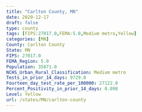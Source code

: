 ```yaml
---
title: "Carlton County, MN"
date: 2020-12-17
draft: false
type: county
tags: [FIPS:27017.0,FEMA:5.0,Medium metro,Yellow]
categories: [MN]
County: Carlton County
State: MN
FIPS: 27017.0
FEMA_Region: 5.0
Population: 35871.0
NCHS_Urban_Rural_Classification: Medium metro
Tests_in_prior_14_days: 9729.0
Fourteen_day_test_rate_per_100000: 27122.0
Percent_Positivity_in_prior_14_days: 0.098
Level: Yellow
url: /states/MN/carlton-county
---
```



